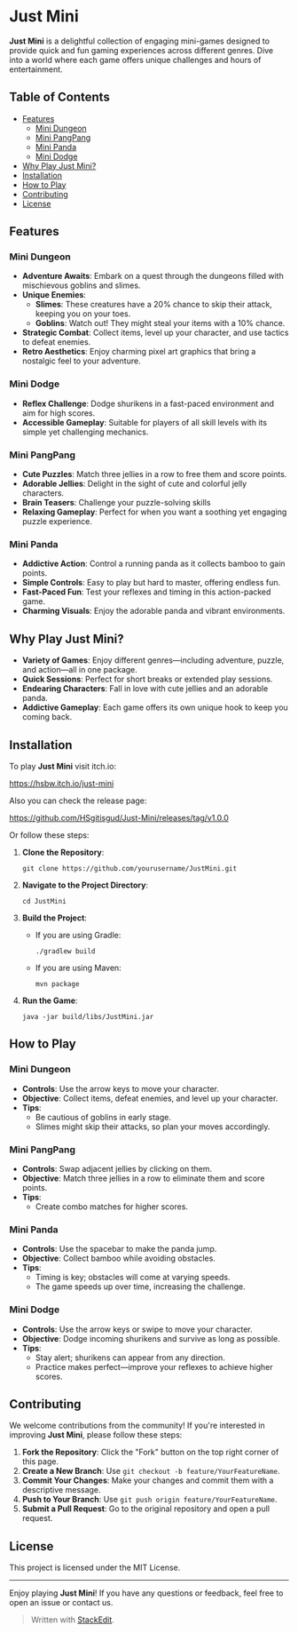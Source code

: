 # Just Mini

**Just Mini** is a delightful collection of engaging mini-games designed to provide quick and fun gaming experiences across different genres. Dive into a world where each game offers unique challenges and hours of entertainment.

## Table of Contents

-   [Features](#features)
    -   [Mini Dungeon](#mini-dungeon)
    -   [Mini PangPang](#mini-pangpang)
    -   [Mini Panda](#mini-panda)
    -   [Mini Dodge](#mini-dodge)
-   [Why Play Just Mini?](#why-play-just-mini)
-   [Installation](#installation)
-   [How to Play](#how-to-play)
-   [Contributing](#contributing)
-   [License](#license)

## Features

### Mini Dungeon

-   **Adventure Awaits**: Embark on a quest through the dungeons filled with mischievous goblins and slimes.
-   **Unique Enemies**:
    -   **Slimes**: These creatures have a 20% chance to skip their attack, keeping you on your toes.
    -   **Goblins**: Watch out! They might steal your items with a 10% chance.
-   **Strategic Combat**: Collect items, level up your character, and use tactics to defeat enemies.
-   **Retro Aesthetics**: Enjoy charming pixel art graphics that bring a nostalgic feel to your adventure.

### Mini Dodge

-   **Reflex Challenge**: Dodge shurikens in a fast-paced environment and aim for high scores.
-   **Accessible Gameplay**: Suitable for players of all skill levels with its simple yet challenging mechanics.

### Mini PangPang

-   **Cute Puzzles**: Match three jellies in a row to free them and score points.
-   **Adorable Jellies**: Delight in the sight of cute and colorful jelly characters.
-   **Brain Teasers**: Challenge your puzzle-solving skills
-   **Relaxing Gameplay**: Perfect for when you want a soothing yet engaging puzzle experience.

### Mini Panda

-   **Addictive Action**: Control a running panda as it collects bamboo to gain points.
-   **Simple Controls**: Easy to play but hard to master, offering endless fun.
-   **Fast-Paced Fun**: Test your reflexes and timing in this action-packed game.
-   **Charming Visuals**: Enjoy the adorable panda and vibrant environments.

## Why Play Just Mini?

-   **Variety of Games**: Enjoy different genres—including adventure, puzzle, and action—all in one package.
-   **Quick Sessions**: Perfect for short breaks or extended play sessions.
-   **Endearing Characters**: Fall in love with cute jellies and an adorable panda.
-   **Addictive Gameplay**: Each game offers its own unique hook to keep you coming back.

## Installation

To play **Just Mini** visit itch.io:

https://hsbw.itch.io/just-mini


Also you can check the release page:

https://github.com/HSgitisgud/Just-Mini/releases/tag/v1.0.0


Or follow these steps:

1.  **Clone the Repository**:
    
    `git clone https://github.com/yourusername/JustMini.git` 
    
2.  **Navigate to the Project Directory**:
    
    `cd JustMini` 
    
3.  **Build the Project**:
    -   If you are using Gradle:
        
        `./gradlew build` 
        
    -   If you are using Maven:
        
        `mvn package` 
        
4.  **Run the Game**:
    
    `java -jar build/libs/JustMini.jar` 
    

## How to Play

### Mini Dungeon

-   **Controls**: Use the arrow keys to move your character.
-   **Objective**: Collect items, defeat enemies, and level up your character.
-   **Tips**:
    -   Be cautious of goblins in early stage.
    -   Slimes might skip their attacks, so plan your moves accordingly.

### Mini PangPang

-   **Controls**: Swap adjacent jellies by clicking on them.
-   **Objective**: Match three jellies in a row to eliminate them and score points.
-   **Tips**:
    -   Create combo matches for higher scores.

### Mini Panda

-   **Controls**: Use the spacebar to make the panda jump.
-   **Objective**: Collect bamboo while avoiding obstacles.
-   **Tips**:
    -   Timing is key; obstacles will come at varying speeds.
    -   The game speeds up over time, increasing the challenge.

### Mini Dodge

-   **Controls**: Use the arrow keys or swipe to move your character.
-   **Objective**: Dodge incoming shurikens and survive as long as possible.
-   **Tips**:
    -   Stay alert; shurikens can appear from any direction.
    -   Practice makes perfect—improve your reflexes to achieve higher scores.

## Contributing

We welcome contributions from the community! If you're interested in improving **Just Mini**, please follow these steps:

1.  **Fork the Repository**: Click the "Fork" button on the top right corner of this page.
2.  **Create a New Branch**: Use `git checkout -b feature/YourFeatureName`.
3.  **Commit Your Changes**: Make your changes and commit them with a descriptive message.
4.  **Push to Your Branch**: Use `git push origin feature/YourFeatureName`.
5.  **Submit a Pull Request**: Go to the original repository and open a pull request.

## License

This project is licensed under the MIT License.

----------

Enjoy playing **Just Mini**! If you have any questions or feedback, feel free to open an issue or contact us.

> Written with [StackEdit](https://stackedit.io/).
